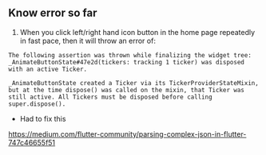 ## Know error so far
1. When you click left/right hand icon button in the home page repeatedly in fast pace, then it will throw an error of: 
 ```
The following assertion was thrown while finalizing the widget tree:
_AnimateButtonState#47e2d(tickers: tracking 1 ticker) was disposed with an active Ticker.

_AnimateButtonState created a Ticker via its TickerProviderStateMixin, but at the time dispose() was called on the mixin, that Ticker was still active. All Tickers must be disposed before calling super.dispose().
```

- Had to fix this


https://medium.com/flutter-community/parsing-complex-json-in-flutter-747c46655f51